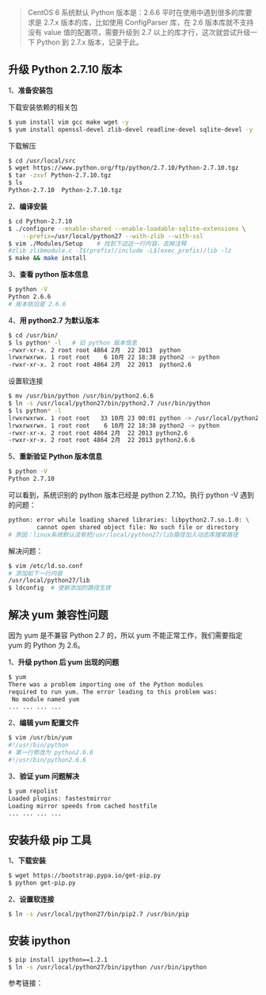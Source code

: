 > CentOS 6 系统默认 Python 版本是：2.6.6 平时在使用中遇到很多的库要求是 2.7.x 版本的库，比如使用 ConfigParser 库，在 2.6 版本库就不支持没有 value 值的配置项，需要升级到 2.7 以上的库才行，这次就尝试升级一下 Python 到 2.7.x 版本，记录于此。

## 升级 Python 2.7.10 版本
1、**准备安装包**

下载安装依赖的相关包
```sh
$ yum install vim gcc make wget -y
$ yum install openssl-devel zlib-devel readline-devel sqlite-devel -y
```

下载解压
```sh
$ cd /usr/local/src
$ wget https://www.python.org/ftp/python/2.7.10/Python-2.7.10.tgz
$ tar -zxvf Python-2.7.10.tgz
$ ls
Python-2.7.10  Python-2.7.10.tgz
```

2、**编译安装**
```sh
$ cd Python-2.7.10
$ ./configure --enable-shared --enable-loadable-sqlite-extensions \
    --prefix=/usr/local/python27 --with-zlib --with-ssl
$ vim ./Modules/Setup    # 找到下边这一行内容，去掉注释
#zlib zlibmodule.c -I$(prefix)/include -L$(exec_prefix)/lib -lz
$ make && make install
```

3、**查看 python 版本信息**

```sh
$ python -V
Python 2.6.6
# 版本依旧是 2.6.6
```

4、**用 python2.7 为默认版本**
```sh
$ cd /usr/bin/
$ ls python* -l   # 旧 python 版本信息
-rwxr-xr-x. 2 root root 4864 2月  22 2013  python
lrwxrwxrwx. 1 root root    6 10月 22 18:38 python2 -> python
-rwxr-xr-x. 2 root root 4864 2月  22 2013  python2.6
```
设置软连接
```sh
$ mv /usr/bin/python /usr/bin/python2.6.6
$ ln -s /usr/local/python27/bin/python2.7 /usr/bin/python
$ ls python* -l
lrwxrwxrwx. 1 root root   33 10月 23 00:01 python -> /usr/local/python27/bin/python2.7
lrwxrwxrwx. 1 root root    6 10月 22 18:38 python2 -> python
-rwxr-xr-x. 2 root root 4864 2月  22 2013 python2.6
-rwxr-xr-x. 2 root root 4864 2月  22 2013 python2.6.6
```

5、**重新验证 Python 版本信息**

```sh
$ python -V
Python 2.7.10
```

可以看到，系统识别的 python 版本已经是 python 2.7.10。执行 python -V 遇到的问题：
```sh
python: error while loading shared libraries: libpython2.7.so.1.0: \
        cannot open shared object file: No such file or directory
# 原因：linux系统默认没有把/usr/local/python27/lib路径加入动态库搜索路径
```

解决问题：
```sh
$ vim /etc/ld.so.conf
# 添加如下一行内容
/usr/local/python27/lib
$ ldconfig  # 使新添加的路径生效
```

## 解决 yum 兼容性问题
因为 yum 是不兼容 Python 2.7 的，所以 yum 不能正常工作，我们需要指定 yum 的 Python 为 2.6。

1、**升级 python 后 yum 出现的问题**
```sh
$ yum 
There was a problem importing one of the Python modules
required to run yum. The error leading to this problem was:
 No module named yum
... ... ... ...
```

2、**编辑 yum 配置文件**
```sh
$ vim /usr/bin/yum
#!/usr/bin/python
# 第一行修改为 python2.6.6
#!/usr/bin/python2.6.6
```

3、**验证 yum 问题解决**
```sh
$ yum repolist
Loaded plugins: fastestmirror
Loading mirror speeds from cached hostfile
... ... ... ...
```

## 安装升级 pip 工具
1、**下载安装**
```sh
$ wget https://bootstrap.pypa.io/get-pip.py
$ python get-pip.py
```
2、**设置软连接**
```sh
$ ln -s /usr/local/python27/bin/pip2.7 /usr/bin/pip
```

## 安装 ipython
```sh
$ pip install ipython==1.2.1
$ ln -s /usr/local/python27/bin/ipython /usr/bin/ipython
```

参考链接：